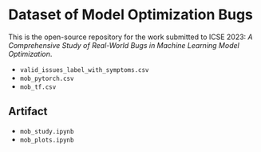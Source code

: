 # Dataset of Model Optimization Bugs

This is the open-source repository for the work submitted to ICSE 2023: *A Comprehensive Study of Real-World Bugs in Machine Learning Model Optimization*.

- `valid_issues_label_with_symptoms.csv`
- `mob_pytorch.csv`
- `mob_tf.csv`

## Artifact

- `mob_study.ipynb`
- `mob_plots.ipynb`
